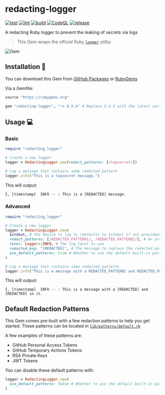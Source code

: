 # redacting-logger

[![test](https://github.com/github/redacting-logger/actions/workflows/test.yml/badge.svg)](https://github.com/github/redacting-logger/actions/workflows/test.yml) [![lint](https://github.com/github/redacting-logger/actions/workflows/lint.yml/badge.svg)](https://github.com/github/redacting-logger/actions/workflows/lint.yml) [![build](https://github.com/github/redacting-logger/actions/workflows/build.yml/badge.svg)](https://github.com/github/redacting-logger/actions/workflows/build.yml) [![CodeQL](https://github.com/github/redacting-logger/actions/workflows/codeql-analysis.yml/badge.svg)](https://github.com/github/redacting-logger/actions/workflows/codeql-analysis.yml) [![release](https://github.com/github/redacting-logger/actions/workflows/release.yml/badge.svg)](https://github.com/github/redacting-logger/actions/workflows/release.yml)

A redacting Ruby logger to prevent the leaking of secrets via logs

> This Gem wraps the official Ruby [`logger`](https://github.com/ruby/logger) utility

![Gem](docs/assets/gem.png)

## Installation 💎

You can download this Gem from [GitHub Packages](https://github.com/github/redacting-logger/pkgs/rubygems/redacting-logger) or [RubyGems](https://rubygems.org/gems/redacting-logger)

Via a Gemfile:

```ruby
source "https://rubygems.org"

gem "redacting-logger", "~> X.X.X" # Replace X.X.X with the latest version
```

## Usage 💻

### Basic

```ruby
require "redacting_logger"

# Create a new logger
logger = RedactingLogger.new(redact_patterns: [/topsecret/])

# Log a message that contains some redacted pattern
logger.info("This is a topsecret message.")
```

This will output:

```text
I, [timestamp]  INFO -- : This is a [REDACTED] message.
```

### Advanced

```ruby
require "redacting_logger"

# Create a new logger
logger = RedactingLogger.new(
  $stdout, # The device to log to (defaults to $stdout if not provided)
  redact_patterns: [/REDACTED_PATTERN1/, /REDACTED_PATTERN2/], # An array of Regexp patterns to redact from the logs
  level: Logger::INFO, # The log level to use
  redacted_msg: "[REDACTED]", # The message to replace the redacted patterns with
  use_default_patterns: true # Whether to use the default built-in patterns or not
)

# Log a message that contains some redacted patterns
logger.info("This is a message with a REDACTED_PATTERN1 and REDACTED_PATTERN2 in it.")
```

This will output:

```text
I, [timestamp]  INFO -- : This is a message with a [REDACTED] and [REDACTED] in it.
```

## Default Redaction Patterns

This Gem comes pre-built with a few redaction patterns to help you get started. These patterns can be located in [`lib/patterns/default.rb`](lib/patterns/default.rb)

A few examples of these patterns are:

- GitHub Personal Access Tokens
- GitHub Temporary Actions Tokens
- RSA Private Keys
- JWT Tokens

You can disable these default patterns with:

```ruby
logger = RedactingLogger.new(
  use_default_patterns: false # Whether to use the default built-in patterns or not
)
```
